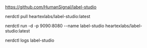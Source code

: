 https://github.com/HumanSignal/label-studio

nerdctl pull heartexlabs/label-studio:latest

nerdctl run -d -p 9090:8080 --name label-studio heartexlabs/label-studio:latest

nerdctl logs label-studio

